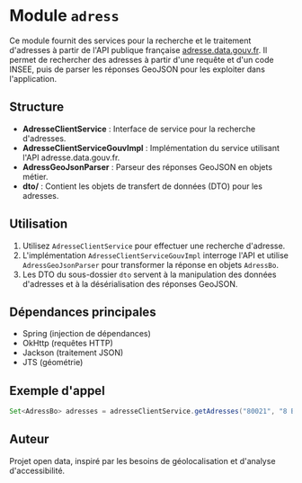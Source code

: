 # Module `adress`

Ce module fournit des services pour la recherche et le traitement d'adresses à partir de l'API publique française [adresse.data.gouv.fr](https://adresse.data.gouv.fr/api-doc/adresse). Il permet de rechercher des adresses à partir d'une requête et d'un code INSEE, puis de parser les réponses GeoJSON pour les exploiter dans l'application.

## Structure
- **AdresseClientService** : Interface de service pour la recherche d'adresses.
- **AdresseClientServiceGouvImpl** : Implémentation du service utilisant l'API adresse.data.gouv.fr.
- **AdressGeoJsonParser** : Parseur des réponses GeoJSON en objets métier.
- **dto/** : Contient les objets de transfert de données (DTO) pour les adresses.

## Utilisation
1. Utilisez `AdresseClientService` pour effectuer une recherche d'adresse.
2. L'implémentation `AdresseClientServiceGouvImpl` interroge l'API et utilise `AdressGeoJsonParser` pour transformer la réponse en objets `AdressBo`.
3. Les DTO du sous-dossier `dto` servent à la manipulation des données d'adresses et à la désérialisation des réponses GeoJSON.

## Dépendances principales
- Spring (injection de dépendances)
- OkHttp (requêtes HTTP)
- Jackson (traitement JSON)
- JTS (géométrie)

## Exemple d'appel
```java
Set<AdressBo> adresses = adresseClientService.getAdresses("80021", "8 Boulevard du Port");
```

## Auteur
Projet open data, inspiré par les besoins de géolocalisation et d'analyse d'accessibilité.
